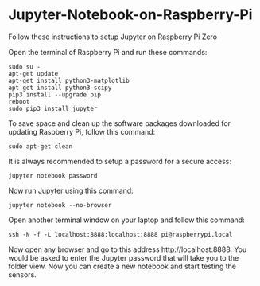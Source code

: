 # Jupyter-Notebook-on-Raspberry-Pi

Follow these instructions to setup Jupyter on Raspberry Pi Zero

Open the terminal of Raspberry Pi and run these commands:

    sudo su -
    apt-get update
    apt-get install python3-matplotlib
    apt-get install python3-scipy
    pip3 install --upgrade pip
    reboot
    sudo pip3 install jupyter
    
To save space and clean up the software packages downloaded for updating Raspberry Pi, follow this command:

    sudo apt-get clean
    
It is always recommended to setup a password for a secure access:

    jupyter notebook password

Now run Jupyter using this command:

    jupyter notebook --no-browser

Open another terminal window on your laptop and follow this command:

    ssh -N -f -L localhost:8888:localhost:8888 pi@raspberrypi.local

Now open any browser and go to this address  http://localhost:8888. You would be asked to enter the Jupyter password that will take you to the folder view. Now you can create a new notebook and start testing the sensors.
